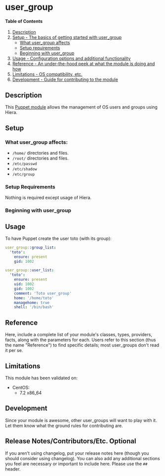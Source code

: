 # user_group

#### Table of Contents

1. [Description](#description)
1. [Setup - The basics of getting started with user_group](#setup)
    * [What user_group affects](#what-user_group-affects)
    * [Setup requirements](#setup-requirements)
    * [Beginning with user_group](#beginning-with-user_group)
1. [Usage - Configuration options and additional functionality](#usage)
1. [Reference - An under-the-hood peek at what the module is doing and how](#reference)
1. [Limitations - OS compatibility, etc.](#limitations)
1. [Development - Guide for contributing to the module](#development)

## Description

This [Puppet module](http://docs.puppetlabs.com/puppet/latest/reference/modules_fundamentals.html) allows the management of OS users and groups using Hiera.

## Setup

### What user_group affects:

- `/home/` directories and files.
- `/root/` directories and files.
- `/etc/passwd`
- `/etc/shadow`
- `/etc/group`

### Setup Requirements

Nothing is required except usage of Hiera.

### Beginning with user_group

## Usage

To have Puppet create the user toto (with its group):

``` yaml
user_group::group_list:
  'toto':
    ensure: present
    gid: 1002

user_group::user_list:
  'toto':
    ensure: present
    uid: 1002
    gid: 1002
    comment: 'Toto user_group'
    home: '/home/toto'
    managehome: true
    shell: '/bin/bash'
```

## Reference

Here, include a complete list of your module's classes, types, providers,
facts, along with the parameters for each. Users refer to this section (thus
the name "Reference") to find specific details; most user_groups don't read it per
se.

## Limitations

This module has been validated on:

* CentOS:
    * 7.2 x86_64

## Development

Since your module is awesome, other user_groups will want to play with it. Let them
know what the ground rules for contributing are.

## Release Notes/Contributors/Etc. **Optional**

If you aren't using changelog, put your release notes here (though you should
consider using changelog). You can also add any additional sections you feel
are necessary or important to include here. Please use the `## ` header.
